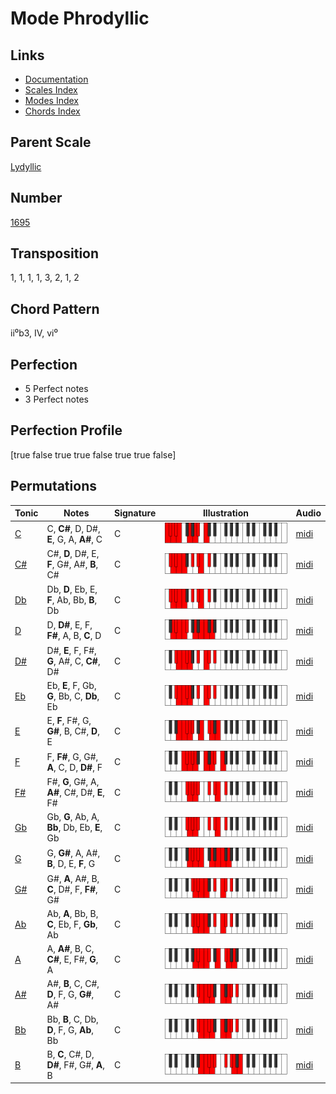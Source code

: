 # Mode Phrodyllic

## Links

- [Documentation](README.md)
- [Scales Index](Scales.md)
- [Modes Index](Modes.md)
- [Chords Index](Chords.md)

## Parent Scale

[Lydyllic](ScaleLydyllic.md)

## Number

[1695](https://ianring.com/musictheory/scales/1695)

## Transposition

1, 1, 1, 1, 3, 2, 1, 2

## Chord Pattern

ii⁰b3, IV, vi⁰

## Perfection

- 5 Perfect notes
- 3 Perfect notes

## Perfection Profile

[true false true true false true true false]

## Permutations

| Tonic | Notes | Signature | Illustration | Audio |
|-------|-------|-----------|--------------|-------|
| [C](ModeCNaturalPhrodyllic.md) | C, **C#**, D, D#, **E**, G, A, **A#**, C | C | ![CNaturalPhrodyllic](ModeCNaturalPhrodyllic.png) | [midi](https://github.com/edipermadi/music/blob/main/docs/ModeCNaturalPhrodyllic.mid?raw=true) |
| [C#](ModeCSharpPhrodyllic.md) | C#, **D**, D#, E, **F**, G#, A#, **B**, C# | C | ![CSharpPhrodyllic](ModeCSharpPhrodyllic.png) | [midi](https://github.com/edipermadi/music/blob/main/docs/ModeCSharpPhrodyllic.mid?raw=true) |
| [Db](ModeDFlatPhrodyllic.md) | Db, **D**, Eb, E, **F**, Ab, Bb, **B**, Db | C | ![DFlatPhrodyllic](ModeDFlatPhrodyllic.png) | [midi](https://github.com/edipermadi/music/blob/main/docs/ModeDFlatPhrodyllic.mid?raw=true) |
| [D](ModeDNaturalPhrodyllic.md) | D, **D#**, E, F, **F#**, A, B, **C**, D | C | ![DNaturalPhrodyllic](ModeDNaturalPhrodyllic.png) | [midi](https://github.com/edipermadi/music/blob/main/docs/ModeDNaturalPhrodyllic.mid?raw=true) |
| [D#](ModeDSharpPhrodyllic.md) | D#, **E**, F, F#, **G**, A#, C, **C#**, D# | C | ![DSharpPhrodyllic](ModeDSharpPhrodyllic.png) | [midi](https://github.com/edipermadi/music/blob/main/docs/ModeDSharpPhrodyllic.mid?raw=true) |
| [Eb](ModeEFlatPhrodyllic.md) | Eb, **E**, F, Gb, **G**, Bb, C, **Db**, Eb | C | ![EFlatPhrodyllic](ModeEFlatPhrodyllic.png) | [midi](https://github.com/edipermadi/music/blob/main/docs/ModeEFlatPhrodyllic.mid?raw=true) |
| [E](ModeENaturalPhrodyllic.md) | E, **F**, F#, G, **G#**, B, C#, **D**, E | C | ![ENaturalPhrodyllic](ModeENaturalPhrodyllic.png) | [midi](https://github.com/edipermadi/music/blob/main/docs/ModeENaturalPhrodyllic.mid?raw=true) |
| [F](ModeFNaturalPhrodyllic.md) | F, **F#**, G, G#, **A**, C, D, **D#**, F | C | ![FNaturalPhrodyllic](ModeFNaturalPhrodyllic.png) | [midi](https://github.com/edipermadi/music/blob/main/docs/ModeFNaturalPhrodyllic.mid?raw=true) |
| [F#](ModeFSharpPhrodyllic.md) | F#, **G**, G#, A, **A#**, C#, D#, **E**, F# | C | ![FSharpPhrodyllic](ModeFSharpPhrodyllic.png) | [midi](https://github.com/edipermadi/music/blob/main/docs/ModeFSharpPhrodyllic.mid?raw=true) |
| [Gb](ModeGFlatPhrodyllic.md) | Gb, **G**, Ab, A, **Bb**, Db, Eb, **E**, Gb | C | ![GFlatPhrodyllic](ModeGFlatPhrodyllic.png) | [midi](https://github.com/edipermadi/music/blob/main/docs/ModeGFlatPhrodyllic.mid?raw=true) |
| [G](ModeGNaturalPhrodyllic.md) | G, **G#**, A, A#, **B**, D, E, **F**, G | C | ![GNaturalPhrodyllic](ModeGNaturalPhrodyllic.png) | [midi](https://github.com/edipermadi/music/blob/main/docs/ModeGNaturalPhrodyllic.mid?raw=true) |
| [G#](ModeGSharpPhrodyllic.md) | G#, **A**, A#, B, **C**, D#, F, **F#**, G# | C | ![GSharpPhrodyllic](ModeGSharpPhrodyllic.png) | [midi](https://github.com/edipermadi/music/blob/main/docs/ModeGSharpPhrodyllic.mid?raw=true) |
| [Ab](ModeAFlatPhrodyllic.md) | Ab, **A**, Bb, B, **C**, Eb, F, **Gb**, Ab | C | ![AFlatPhrodyllic](ModeAFlatPhrodyllic.png) | [midi](https://github.com/edipermadi/music/blob/main/docs/ModeAFlatPhrodyllic.mid?raw=true) |
| [A](ModeANaturalPhrodyllic.md) | A, **A#**, B, C, **C#**, E, F#, **G**, A | C | ![ANaturalPhrodyllic](ModeANaturalPhrodyllic.png) | [midi](https://github.com/edipermadi/music/blob/main/docs/ModeANaturalPhrodyllic.mid?raw=true) |
| [A#](ModeASharpPhrodyllic.md) | A#, **B**, C, C#, **D**, F, G, **G#**, A# | C | ![ASharpPhrodyllic](ModeASharpPhrodyllic.png) | [midi](https://github.com/edipermadi/music/blob/main/docs/ModeASharpPhrodyllic.mid?raw=true) |
| [Bb](ModeBFlatPhrodyllic.md) | Bb, **B**, C, Db, **D**, F, G, **Ab**, Bb | C | ![BFlatPhrodyllic](ModeBFlatPhrodyllic.png) | [midi](https://github.com/edipermadi/music/blob/main/docs/ModeBFlatPhrodyllic.mid?raw=true) |
| [B](ModeBNaturalPhrodyllic.md) | B, **C**, C#, D, **D#**, F#, G#, **A**, B | C | ![BNaturalPhrodyllic](ModeBNaturalPhrodyllic.png) | [midi](https://github.com/edipermadi/music/blob/main/docs/ModeBNaturalPhrodyllic.mid?raw=true) |
